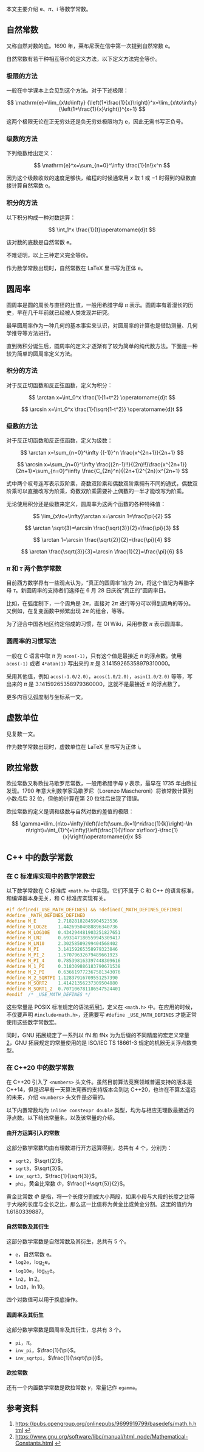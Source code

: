 本文主要介绍 $\mathrm{e}$、$\pi$、$\mathrm{i}$ 等数学常数。

## 自然常数

又称自然对数的底。1690 年，莱布尼茨在信中第一次提到自然常数 $\mathrm{e}$。

自然常数有若干种相互等价的定义方法，以下定义方法完全等价。

### 极限的方法

一般在中学课本上会见到这个方法。对于下述极限：

$$
\mathrm{e}=\lim_{x\to\infty} {\left(1+\frac{1}{x}\right)}^x=\lim_{x\to\infty} {\left(1+\frac{1}{x}\right)}^{x+1}
$$

这两个极限无论在正无穷处还是负无穷处极限均为 $\mathrm{e}$，因此无需书写正负号。

### 级数的方法

下列级数给出定义：

$$
\mathrm{e}^x=\sum_{n=0}^\infty \frac{1}{n!}x^n
$$

因为这个级数收敛的速度足够快，编程的时候通常用 $x$ 取 $1$ 或 $-1$ 时得到的级数直接计算自然常数 $\mathrm{e}$。

### 积分的方法

以下积分构成一种对数运算：

$$
\int_1^x \frac{1}{t}\operatorname{d}t
$$

该对数的底数是自然常数 $\mathrm{e}$。

不难证明，以上三种定义完全等价。

作为数学常数出现时，自然常数在 LaTeX 里书写为正体 $\mathrm{e}$。

## 圆周率

圆周率是圆的周长与直径的比值，一般用希腊字母 $\pi$ 表示。圆周率有着漫长的历史，早在几千年前就已经被人类发现并研究。

最早圆周率作为一种几何的基本事实来认识，对圆周率的计算也是借助测量、几何学推导等方法进行。

直到微积分诞生后，圆周率的定义才逐渐有了较为简单的纯代数方法。下面是一种较为简单的圆周率定义方法。

### 积分的方法

对于反正切函数和反正弦函数，定义为积分：

$$
\arctan x=\int_0^x \frac{1}{1+t^2} \operatorname{d}t
$$

$$
\arcsin x=\int_0^x \frac{1}{\sqrt{1-t^2}} \operatorname{d}t
$$

### 级数的方法

对于反正切函数和反正弦函数，定义为级数：

$$
\arctan x=\sum_{n=0}^\infty {(-1)}^n \frac{x^{2n+1}}{2n+1}
$$

$$
\arcsin x=\sum_{n=0}^\infty \frac{(2n-1)!!}{(2n)!!}\frac{x^{2n+1}}{2n+1}=\sum_{n=0}^\infty \frac{C_{2n}^n}{(2n+1)2^{2n}}x^{2n+1}
$$

式中两个叹号连写表示双阶乘，奇数双阶乘和偶数双阶乘拥有不同的通式，偶数双阶乘可以直接改写为阶乘，奇数双阶乘需要补上偶数的一半才能改写为阶乘。

无论使用积分还是级数来定义，圆周率为这两个函数的各种特殊值：

$$
\lim_{x\to+\infty}\arctan x=\arcsin 1=\frac{\pi}{2}
$$

$$
\arctan \sqrt{3}=\arcsin \frac{\sqrt{3}}{2}=\frac{\pi}{3}
$$

$$
\arctan 1=\arcsin \frac{\sqrt{2}}{2}=\frac{\pi}{4}
$$

$$
\arctan \frac{\sqrt{3}}{3}=\arcsin \frac{1}{2}=\frac{\pi}{6}
$$

### $\pi$ 和 $\tau$ 两个数学常数

目前西方数学界有一些观点认为，“真正的圆周率”应为 $2\pi$，将这个值记为希腊字母 $\tau$。新圆周率的支持者们选择在 6 月 28 日庆祝“真正的”圆周率日。

比如，在弧度制下，一个周角是 $2\pi$，直接对 $2\pi$ 进行等分可以得到周角的等分。又例如，在复变函数中频繁出现 $2\pi$ 的组合，等等。

为了迎合中国各地区约定俗成的习惯，在 OI Wiki，采用参数 $\pi$ 表示圆周率。

### 圆周率的习惯写法

一般在 C 语言中取 $\pi$ 为 `acos(-1)`，只有这个值是最接近 $\pi$ 的浮点数。使用 `acos(-1)` 或者 `4*atan(1)` 写出来的 $\pi$ 是 $3.14159265358979310000$。

采用其他值，例如 `acos(-1.0/2.0)`，`acos(1.0/2.0)`，`asin(1.0/2.0)` 等等，写出来的 $\pi$ 是 $3.14159265358979360000$，这就不是最接近 $\pi$ 的浮点数了。

更多内容见弧度制与坐标系一文。

## 虚数单位

见复数一文。

作为数学常数出现时，虚数单位在 LaTeX 里书写为正体 $\mathrm{i}$。

## 欧拉常数

欧拉常数又称欧拉马歇罗尼常数，一般用希腊字母 $\gamma$ 表示，最早在 1735 年由欧拉发现。1790 年意大利数学家马歇罗尼（Lorenzo Mascheroni）将该常数计算到小数点后 32 位，但他的计算在第 20 位往后出现了错误。

欧拉常数的定义是调和级数与自然对数的差值的极限：

$$
\gamma=\lim_{n\to+\infty}\left(\left(\sum_{k=1}^n\frac{1}{k}\right)-\ln n\right)=\int_{1}^{+\infty}\left(\frac{1}{\lfloor x\rfloor}-\frac{1}{x}\right)\operatorname{d}x
$$

## C++ 中的数学常数

### 在 C 标准库实现中的数学常数宏

以下数学常数在 C 标准库 `<math.h>` 中实现。它们不属于 C 和 C++ 的语言标准，和编译器本身无关，和 C 标准库实现有关。

```c++
#if defined(_USE_MATH_DEFINES) && !defined(_MATH_DEFINES_DEFINED)
#define _MATH_DEFINES_DEFINED
#define M_E        2.71828182845904523536
#define M_LOG2E    1.44269504088896340736
#define M_LOG10E   0.434294481903251827651
#define M_LN2      0.693147180559945309417
#define M_LN10     2.30258509299404568402
#define M_PI       3.14159265358979323846
#define M_PI_2     1.57079632679489661923
#define M_PI_4     0.785398163397448309616
#define M_1_PI     0.318309886183790671538
#define M_2_PI     0.636619772367581343076
#define M_2_SQRTPI 1.12837916709551257390
#define M_SQRT2    1.41421356237309504880
#define M_SQRT1_2  0.707106781186547524401
#endif  /* _USE_MATH_DEFINES */
```

这些常量是 POSIX 标准规定的语法拓展[1](#user-content-fn-1-e92077518d669f2735cd5034a5c6ae51)，定义在 `<math.h>` 中。在应用的时候，不仅要声明 `#include<math.h>`，还需要写 `#define _USE_MATH_DEFINES` 才能正常使用这些数学常数宏。

同时，GNU 拓展规定了一系列以 fN 和 fNx 为为后缀的不同精度的宏定义常量[2](#user-content-fn-2-e92077518d669f2735cd5034a5c6ae51)，GNU 拓展规定的常量使用的是 ISO/IEC TS 18661-3 规定的机器无关浮点数类型。

### 在 C++20 中的数学常数

在 C++20 引入了 `<numbers>` 头文件。虽然目前算法竞赛领域普遍支持的版本是 C++14，但是迟早有一天算法竞赛的支持版本会到达 C++20，也许在不算太遥远的未来，介绍 `<numbers>` 头文件是必需的。

以下内置常数均为 `inline constexpr double` 类型，均为与相应无理数最接近的浮点数。以下给出常量名，以及该常量的介绍。

#### 由开方运算引入的常数

这部分数学常数均由有理数进行开方运算得到，总共有 $4$ 个，分别为：

- `sqrt2`，$\sqrt{2}$。
- `sqrt3`，$\sqrt{3}$。
- `inv_sqrt3`，$\frac{1}{\sqrt{3}}$。
- `phi`，黄金比常数 $\Phi$，$\frac{1+\sqrt{5}}{2}$。

黄金比常数 $\Phi$ 是指，将一个长度分割成大小两段，如果小段与大段的长度之比等于大段的长度与全长之比，那么这一比值称为黄金比或黄金分割。这里的值约为 $1.6180339887$。

#### 自然常数及其衍生

这部分数学常数是自然常数及其衍生，总共有 5 个。

- `e`，自然常数 $\mathrm{e}$。
- `log2e`，$\log_2 \mathrm{e}$。
- `log10e`，$\log_{10} \mathrm{e}$。
- `ln2`，$\ln 2$。
- `ln10`，$\ln 10$。

四个对数值可以用于换底操作。

#### 圆周率及其衍生

这部分数学常数是圆周率及其衍生，总共有 3 个。

- `pi`，$\pi$。
- `inv_pi`，$\frac{1}{\pi}$。
- `inv_sqrtpi`，$\frac{1}{\sqrt{\pi}}$。

#### 欧拉常数

还有一个内置数学常数是欧拉常数 $\gamma$，常量记作 `egamma`。


## 参考资料
1. https://pubs.opengroup.org/onlinepubs/9699919799/basedefs/math.h.html [↩](#user-content-fnref-1-e92077518d669f2735cd5034a5c6ae51)
2. https://www.gnu.org/software/libc/manual/html_node/Mathematical-Constants.html [↩](#user-content-fnref-2-e92077518d669f2735cd5034a5c6ae51)
